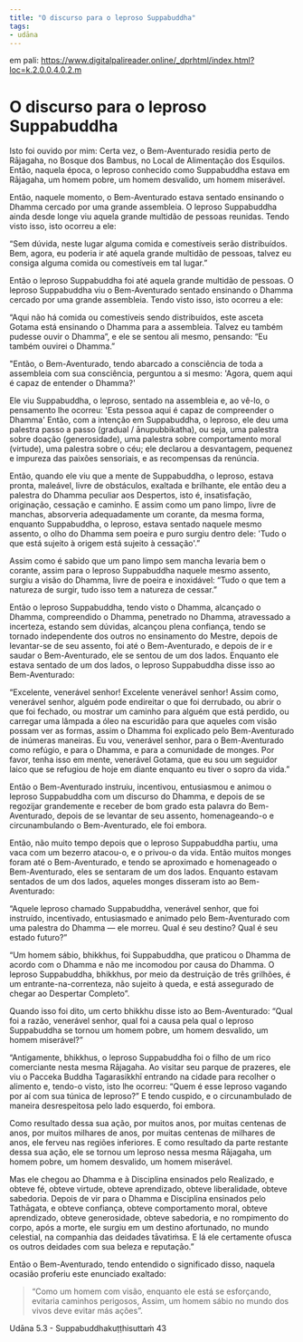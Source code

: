 ```yaml
---
title: "O discurso para o leproso Suppabuddha"
tags:
- udāna
---
```

em pali: https://www.digitalpalireader.online/_dprhtml/index.html?loc=k.2.0.0.4.0.2.m

# O discurso para o leproso Suppabuddha

Isto foi ouvido por mim: Certa vez, o Bem-Aventurado residia perto de Rājagaha, no Bosque dos Bambus, no Local de Alimentação dos Esquilos. Então, naquela época, o leproso conhecido como Suppabuddha estava em Rājagaha, um homem pobre, um homem desvalido, um homem miserável.

Então, naquele momento, o Bem-Aventurado estava sentado ensinando o Dhamma cercado por uma grande assembleia. O leproso Suppabuddha ainda desde longe viu aquela grande multidão de pessoas reunidas. Tendo visto isso, isto ocorreu a ele:

“Sem dúvida, neste lugar alguma comida e comestíveis serão distribuídos. Bem, agora, eu poderia ir até aquela grande multidão de pessoas, talvez eu consiga alguma comida ou comestíveis em tal lugar.”

Então o leproso Suppabuddha foi até aquela grande multidão de pessoas. O leproso Suppabuddha viu o Bem-Aventurado sentado ensinando o Dhamma cercado por uma grande assembleia. Tendo visto isso, isto ocorreu a ele:

“Aqui não há comida ou comestíveis sendo distribuídos, este asceta Gotama está ensinando o Dhamma para a assembleia. Talvez eu também pudesse ouvir o Dhamma”, e ele se sentou ali mesmo, pensando: “Eu também ouvirei o Dhamma.”

"Então, o Bem-Aventurado, tendo abarcado a consciência de toda a assembleia com sua consciência, perguntou a si mesmo: 'Agora, quem aqui é capaz de entender o Dhamma?'

Ele viu Suppabuddha, o leproso, sentado na assembleia e, ao vê-lo, o pensamento lhe ocorreu: 'Esta pessoa aqui é capaz de compreender o Dhamma' Então, com a intenção em Suppabuddha, o leproso, ele deu uma palestra passo a passo (gradual / ānupubbikatha), ou seja, uma palestra sobre doação (generosidade), uma palestra sobre comportamento moral (virtude), uma palestra sobre o céu; ele declarou a desvantagem, pequenez e impureza das paixões sensoriais, e as recompensas da renúncia.

Então, quando ele viu que a mente de Suppabuddha, o leproso, estava pronta, maleável, livre de obstáculos, exaltada e brilhante, ele então deu a palestra do Dhamma peculiar aos Despertos, isto é, insatisfação, originação, cessação e caminho. E assim como um pano limpo, livre de manchas, absorveria adequadamente um corante, da mesma forma, enquanto Suppabuddha, o leproso, estava sentado naquele mesmo assento, o olho do Dhamma sem poeira e puro surgiu dentro dele: 'Tudo o que está sujeito à origem está sujeito à cessação'.”

Assim como é sabido que um pano limpo sem mancha levaria bem o corante, assim para o leproso Suppabuddha naquele mesmo assento, surgiu a visão do Dhamma, livre de poeira e inoxidável: “Tudo o que tem a natureza de surgir, tudo isso tem a natureza de cessar.”

Então o leproso Suppabuddha, tendo visto o Dhamma, alcançado o Dhamma, compreendido o Dhamma, penetrado no Dhamma, atravessado a incerteza, estando sem dúvidas, alcançou plena confiança, tendo se tornado independente dos outros no ensinamento do Mestre, depois de levantar-se de seu assento, foi até o Bem-Aventurado, e depois de ir e saudar o Bem-Aventurado, ele se sentou de um dos lados. Enquanto ele estava sentado de um dos lados, o leproso Suppabuddha disse isso ao Bem-Aventurado:

“Excelente, venerável senhor! Excelente venerável senhor! Assim como, venerável senhor, alguém pode endireitar o que foi derrubado, ou abrir o que foi fechado, ou mostrar um caminho para alguém que está perdido, ou carregar uma lâmpada a óleo na escuridão para que aqueles com visão possam ver as formas, assim o Dhamma foi explicado pelo Bem-Aventurado de inúmeras maneiras. Eu vou, venerável senhor, para o Bem-Aventurado como refúgio, e para o Dhamma, e para a comunidade de monges. Por favor, tenha isso em mente, venerável Gotama, que eu sou um seguidor laico que se refugiou de hoje em diante enquanto eu tiver o sopro da vida.”

Então o Bem-Aventurado instruiu, incentivou, entusiasmou e animou o leproso Suppabuddha com um discurso do Dhamma, e depois de se regozijar grandemente e receber de bom grado esta palavra do Bem-Aventurado, depois de se levantar de seu assento, homenageando-o e circunambulando o Bem-Aventurado, ele foi embora.

Então, não muito tempo depois que o leproso Suppabuddha partiu, uma vaca com um bezerro atacou-o, e o privou-o da vida. Então muitos monges foram até o Bem-Aventurado, e tendo se aproximado e homenageado o Bem-Aventurado, eles se sentaram de um dos lados. Enquanto estavam sentados de um dos lados, aqueles monges disseram isto ao Bem-Aventurado:

“Aquele leproso chamado Suppabuddha, venerável senhor, que foi instruído, incentivado, entusiasmado e animado pelo Bem-Aventurado com uma palestra do Dhamma — ele morreu. Qual é seu destino? Qual é seu estado futuro?”

“Um homem sábio, bhikkhus, foi Suppabuddha, que praticou o Dhamma de acordo com o Dhamma e não me incomodou por causa do Dhamma. O leproso Suppabuddha, bhikkhus, por meio da destruição de três grilhões, é um entrante-na-correnteza, não sujeito à queda, e está assegurado de chegar ao Despertar Completo”.

Quando isso foi dito, um certo bhikkhu disse isto ao Bem-Aventurado: “Qual foi a razão, venerável senhor, qual foi a causa pela qual o leproso Suppabuddha se tornou um homem pobre, um homem desvalido, um homem miserável?”

“Antigamente, bhikkhus, o leproso Suppabuddha foi o filho de um rico comerciante nesta mesma Rājagaha. Ao visitar seu parque de prazeres, ele viu o Pacceka Buddha Tagarasikkhī entrando na cidade para recolher o alimento e, tendo-o visto, isto lhe ocorreu: “Quem é esse leproso vagando por aí com sua túnica de leproso?” E tendo cuspido, e o circunambulado de maneira desrespeitosa pelo lado esquerdo, foi embora.

Como resultado dessa sua ação, por muitos anos, por muitas centenas de anos, por muitos milhares de anos, por muitas centenas de milhares de anos, ele ferveu nas regiões inferiores. E como resultado da parte restante dessa sua ação, ele se tornou um leproso nessa mesma Rājagaha, um homem pobre, um homem desvalido, um homem miserável.

Mas ele chegou ao Dhamma e à Disciplina ensinados pelo Realizado, e obteve fé, obteve virtude, obteve aprendizado, obteve liberalidade, obteve sabedoria. Depois de vir para o Dhamma e Disciplina ensinados pelo Tathāgata, e obteve confiança, obteve comportamento moral, obteve aprendizado, obteve generosidade, obteve sabedoria, e no rompimento do corpo, após a morte, ele surgiu em um destino afortunado, no mundo celestial, na companhia das deidades tāvatiṁsa. E lá ele certamente ofusca os outros deidades com sua beleza e reputação.”

Então o Bem-Aventurado, tendo entendido o significado disso, naquela ocasião proferiu este enunciado exaltado:

> “Como um homem com visão, enquanto ele está se esforçando, evitaria caminhos perigosos, 
	Assim, um homem sábio no mundo dos vivos deve evitar más ações”.


Udāna 5.3 - Suppabuddhakuṭṭhisuttaṁ 43